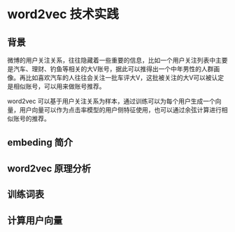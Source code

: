 # word2vec 技术实践
## 背景
微博的用户关注关系，往往隐藏着一些重要的信息，比如一个用户关注列表中主要是汽车、理财、钓鱼等相关的大V账号，据此可以推得出一个中年男性的人群画像。再比如喜欢汽车的人往往会关注一批车评大V，这批被关注的大V可以被认定是相似账号，可以用来做账号推荐。

word2vec 可以基于用户关注关系为样本，通过训练可以为每个用户生成一个向量，用户向量可以作为点击率模型的用户侧特征使用，也可以通过余弦计算进行相似账号的推荐。

## embeding 简介

## word2vec 原理分析

## 训练词表

## 计算用户向量
